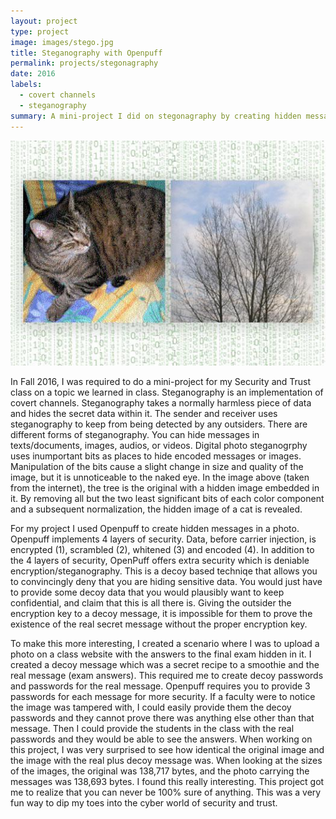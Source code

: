 ```yaml
---
layout: project
type: project
image: images/stego.jpg
title: Steganography with Openpuff
permalink: projects/stegonagraphy
date: 2016
labels:
  - covert channels
  - steganography
summary: A mini-project I did on stegonagraphy by creating hidden messages in an image.
---
```


<img class="ui medium right floated rounded image" src="../images/cat.jpg">

In Fall 2016, I was required to do a mini-project for my Security and Trust class on a topic we learned in class. Steganography is an implementation of covert channels. Steganography takes a normally harmless piece of data and hides the secret data within it. The sender and receiver uses steganography to keep from being detected by any outsiders. There are different forms of steganography. You can hide messages in texts/documents, images, audios, or videos. Digital photo steganogrphy uses inumportant bits as places to hide encoded messages or images. Manipulation of the bits cause a slight change in size and quality of the image, but it is unnoticeable to the naked eye. In the image above (taken from the internet), the tree is the original with a hidden image embedded in it. By removing all but the two least significant bits of each color component and a subsequent normalization, the hidden image of a cat is revealed.

For my project I used Openpuff to create hidden messages in a photo. Openpuff implements 4 layers of security. Data, before carrier injection, is encrypted (1), scrambled (2), whitened (3) and encoded (4). In addition to the 4 layers of security, OpenPuff offers extra security which is deniable encryption/steganography. This is a decoy based techniqe that allows you to convincingly deny that you are hiding sensitive data. You would just have to provide some decoy data that you would plausibly want to keep confidential, and claim that this is all there is. Giving the outsider the encryption key to a decoy message, it is impossible for them to prove the existence of the real secret message without the proper encryption key. 

To make this more interesting, I created a scenario where I was to upload a photo on a class website with the answers to the final exam hidden in it. I created a decoy message which was a secret recipe to a smoothie and the real message (exam answers). This required me to create decoy passwords and passwords for the real message. Openpuff requires you to provide 3 passwords for each message for more security. If a faculty were to notice the image was tampered with, I could easily provide them the decoy passwords and they cannot prove there was anything else other than that message. Then I could provide the students in the class with the real passwords and they would be able to see the answers. When working on this project, I was very surprised to see how identical the original image and the image with the real plus decoy message was. When looking at the sizes of the images, the original was 138,717 bytes, and the photo carrying the messages was 138,693 bytes. I found this really interesting. This project got me to realize that you can never be 100% sure of anything. This was a very fun way to dip my toes into the cyber world of security and trust.


